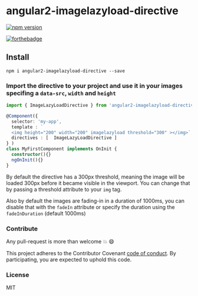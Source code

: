 # angular2-imagelazyload-directive

[![npm version](https://badge.fury.io/js/angular2-imagelazyload-directive.svg)](https://badge.fury.io/js/angular2-clickoutside-directive)

[![forthebadge](http://forthebadge.com/images/badges/built-with-love.svg)](http://forthebadge.com)

## Install

`npm i angular2-imagelazyload-directive --save`

### Import the directive to your project and use it in your images specifing a `data-src`, `width` and `height`

```typescript
import { ImageLazyLoadDirective } from 'angular2-imagelazyload-directive';

@Component({
  selector: 'my-app',
  template : `
  <img height="200" width="200" imagelazyload threshold="300" ></img>`,
  directives : [  ImageLazyLoadDirective ]
} )
class MyFirstComponent implements OnInit {
  constructor(){}
  ngOnInit(){}
}
```

By default the directive has a 300px threshold, meaning the image will be loaded 300px before it became visible in the viewport. You can change that by passing a threshold attribute to your `img` tag.

Also by default the images are fading-in in a duration of 1000ms, you can disable that with the `fadeIn` attribute or specify the duration using the `fadeInDuration` (default 1000ms)
### Contribute

Any pull-request is more than welcome :boom: :smile:

This project adheres to the Contributor Covenant [code of conduct](http://contributor-covenant.org/). By participating, you are expected to uphold this code.

### License

MIT
